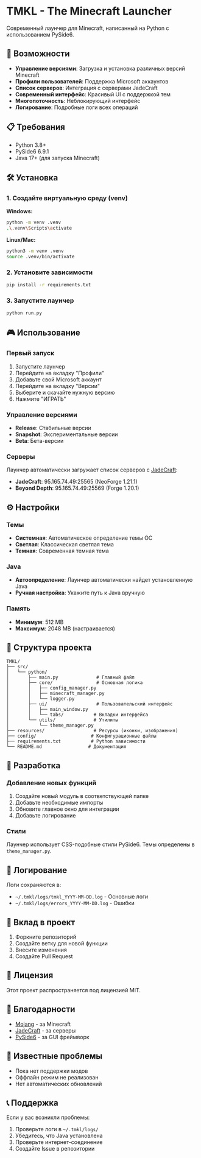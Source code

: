 # TMKL - The Minecraft Launcher

Современный лаунчер для Minecraft, написанный на Python с использованием PySide6.

## 🚀 Возможности

- **Управление версиями**: Загрузка и установка различных версий Minecraft
- **Профили пользователей**: Поддержка Microsoft аккаунтов
- **Список серверов**: Интеграция с серверами JadeCraft
- **Современный интерфейс**: Красивый UI с поддержкой тем
- **Многопоточность**: Неблокирующий интерфейс
- **Логирование**: Подробные логи всех операций

## 📋 Требования

- Python 3.8+
- PySide6 6.9.1
- Java 17+ (для запуска Minecraft)

## 🛠️ Установка

### 1. Создайте виртуальную среду (venv)

**Windows:**
```bash
python -m venv .venv
.\.venv\Scripts\activate
```

**Linux/Mac:**
```bash
python3 -m venv .venv
source .venv/bin/activate
```

### 2. Установите зависимости
```bash
pip install -r requirements.txt
```

### 3. Запустите лаунчер
```bash
python run.py
```

## 🎮 Использование

### Первый запуск
1. Запустите лаунчер
2. Перейдите на вкладку "Профили"
3. Добавьте свой Microsoft аккаунт
4. Перейдите на вкладку "Версии"
5. Выберите и скачайте нужную версию
6. Нажмите "ИГРАТЬ"

### Управление версиями
- **Release**: Стабильные версии
- **Snapshot**: Экспериментальные версии
- **Beta**: Бета-версии

### Серверы
Лаунчер автоматически загружает список серверов с [JadeCraft](https://test.mark-sandbox.ru/):
- **JadeCraft**: 95.165.74.49:25565 (NeoForge 1.21.1)
- **Beyond Depth**: 95.165.74.49:25569 (Forge 1.20.1)

## ⚙️ Настройки

### Темы
- **Системная**: Автоматическое определение темы ОС
- **Светлая**: Классическая светлая тема
- **Темная**: Современная темная тема

### Java
- **Автоопределение**: Лаунчер автоматически найдет установленную Java
- **Ручная настройка**: Укажите путь к Java вручную

### Память
- **Минимум**: 512 MB
- **Максимум**: 2048 MB (настраивается)

## 📁 Структура проекта

```
TMKL/
├── src/
│   └── python/
│       ├── main.py              # Главный файл
│       ├── core/                # Основная логика
│       │   ├── config_manager.py
│       │   ├── minecraft_manager.py
│       │   └── logger.py
│       ├── ui/                  # Пользовательский интерфейс
│       │   ├── main_window.py
│       │   └── tabs/           # Вкладки интерфейса
│       └── utils/              # Утилиты
│           └── theme_manager.py
├── resources/                  # Ресурсы (иконки, изображения)
├── config/                    # Конфигурационные файлы
├── requirements.txt           # Python зависимости
└── README.md                 # Документация
```

## 🔧 Разработка

### Добавление новых функций
1. Создайте новый модуль в соответствующей папке
2. Добавьте необходимые импорты
3. Обновите главное окно для интеграции
4. Добавьте логирование

### Стили
Лаунчер использует CSS-подобные стили PySide6. Темы определены в `theme_manager.py`.

## 📝 Логирование

Логи сохраняются в:
- `~/.tmkl/logs/tmkl_YYYY-MM-DD.log` - Основные логи
- `~/.tmkl/logs/errors_YYYY-MM-DD.log` - Ошибки

## 🤝 Вклад в проект

1. Форкните репозиторий
2. Создайте ветку для новой функции
3. Внесите изменения
4. Создайте Pull Request

## 📄 Лицензия

Этот проект распространяется под лицензией MIT.

## 🙏 Благодарности

- [Mojang](https://www.mojang.com/) - за Minecraft
- [JadeCraft](https://test.mark-sandbox.ru/) - за серверы
- [PySide6](https://doc.qt.io/qtforpython/) - за GUI фреймворк

## 🐛 Известные проблемы

- Пока нет поддержки модов
- Оффлайн режим не реализован
- Нет автоматических обновлений

## 📞 Поддержка

Если у вас возникли проблемы:
1. Проверьте логи в `~/.tmkl/logs/`
2. Убедитесь, что Java установлена
3. Проверьте интернет-соединение
4. Создайте Issue в репозитории 

